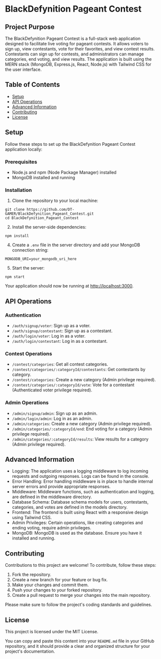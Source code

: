 # BlackDefynition Pageant Contest

## Project Purpose

The BlackDefynition Pageant Contest is a full-stack web application designed to facilitate live voting for pageant contests. It allows voters to sign up, view contestants, vote for their favorites, and view contest results. Contestants can sign up for contests, and administrators can manage categories, end voting, and view results. The application is built using the MERN stack (MongoDB, Express.js, React, Node.js) with Tailwind CSS for the user interface.

## Table of Contents

- [Setup](#setup)
- [API Operations](#api-operations)
- [Advanced Information](#advanced-information)
- [Contributing](#contributing)
- [License](#license)

## Setup

Follow these steps to set up the BlackDefynition Pageant Contest application locally:

### Prerequisites

- Node.js and npm (Node Package Manager) installed
- MongoDB installed and running

### Installation

1. Clone the repository to your local machine:

```
git clone https://github.com/DT-GAMER/BlackDefynition_Pageant_Contest.git
cd BlackDefynition_Pageant_Contest
```

2. Install the server-side dependencies:

```
npm install
```

4. Create a `.env` file in the server directory and add your MongoDB connection string:

```env
MONGODB_URI=your_mongodb_uri_here
```

5. Start the server:

```
npm start
```

Your application should now be running at [http://localhost:3000](http://localhost:3000).

## API Operations

### Authentication

- `/auth/signup/voter`: Sign up as a voter.
- `/auth/signup/contestant`: Sign up as a contestant.
- `/auth/login/voter`: Log in as a voter.
- `/auth/login/contestant`: Log in as a contestant.

### Contest Operations

- `/contest/categories`: Get all contest categories.
- `/contest/categories/:categoryId/contestants`: Get contestants by category.
- `/contest/categories`: Create a new category (Admin privilege required).
- `/contest/categories/:categoryId/vote`: Vote for a contestant (Authenticated voter privilege required).

### Admin Operations

- `/admin/signup/admin`: Sign up as an admin.
- `/admin/login/admin`: Log in as an admin.
- `/admin/categories`: Create a new category (Admin privilege required).
- `/admin/categories/:categoryId/end`: End voting for a category (Admin privilege required).
- `/admin/categories/:categoryId/results`: View results for a category (Admin privilege required).

## Advanced Information

- Logging: The application uses a logging middleware to log incoming requests and outgoing responses. Logs can be found in the console.
- Error Handling: Error handling middleware is in place to handle internal server errors and provide appropriate responses.
- Middleware: Middleware functions, such as authentication and logging, are defined in the middleware directory.
- Database Schema: Database schema models for users, contestants, categories, and votes are defined in the models directory.
- Frontend: The frontend is built using React with a responsive design using Tailwind CSS.
- Admin Privileges: Certain operations, like creating categories and ending voting, require admin privileges.
- MongoDB: MongoDB is used as the database. Ensure you have it installed and running.

## Contributing

Contributions to this project are welcome! To contribute, follow these steps:

1. Fork the repository.
2. Create a new branch for your feature or bug fix.
3. Make your changes and commit them.
4. Push your changes to your forked repository.
5. Create a pull request to merge your changes into the main repository.

Please make sure to follow the project's coding standards and guidelines.

## License

This project is licensed under the MIT License.

You can copy and paste this content into your `README.md` file in your GitHub repository, and it should provide a clear and organized structure for your project's documentation.
